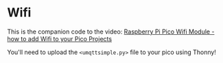 # Wifi

This is the companion code to the video: [Raspberry Pi Pico Wifi Module - how to add Wifi to your Pico Projects](https://youtu.be/VFC4XTRUNYk)

You'll need to upload the `<umqttsimple.py>` file to your pico using Thonny!
